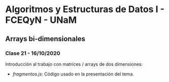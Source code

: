 # Algoritmos y Estructuras de Datos I - FCEQyN - UNaM

## Arrays bi-dimensionales

### Clase 21 - 16/10/2020

Introducción al trabajo con matrices / arrays de dos dimensiones:

* _fragmentos.js_: Código usado en la presentación del tema.
